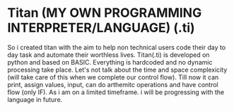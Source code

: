 # Titan (MY OWN PROGRAMMING INTERPRETER/LANGUAGE) (.ti)
So i created titan with the aim to help non technical users code their day to day task and automate their worthless lives.
Titan(.ti) is developed on python and based on BASIC.
Everything is hardcoded and no dynamic processing take place.
Let's not talk about the time and space complexicity (will take care of this when we complete our control flow).
Till now it can print, assign values, input, can do arthemitc operations and have control flow (only IF).
As i am on a limited timeframe. i will be progressing with the language in future.

